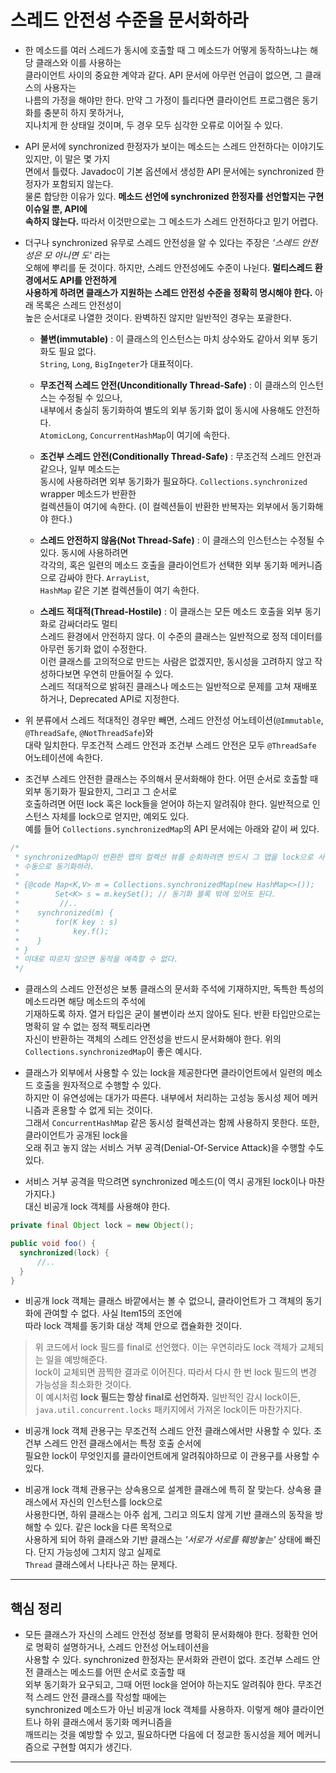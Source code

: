 # 스레드 안전성 수준을 문서화하라

- 한 메소드를 여러 스레드가 동시에 호출할 때 그 메소드가 어떻게 동작하느냐는 해당 클래스와 이를 사용하는  
  클라이언트 사이의 중요한 계약과 같다. API 문서에 아무런 언급이 없으면, 그 클래스의 사용자는  
  나름의 가정을 해야만 한다. 만약 그 가정이 틀리다면 클라이언트 프로그램은 동기화를 충분히 하지 못하거나,  
  지나치게 한 상태일 것이며, 두 경우 모두 심각한 오류로 이어질 수 있다.

- API 문서에 synchronized 한정자가 보이는 메소드는 스레드 안전하다는 이야기도 있지만, 이 말은 몇 가지  
  면에서 틀렸다. Javadoc이 기본 옵션에서 생성한 API 문서에는 synchronized 한정자가 포함되지 않는다.  
  물론 합당한 이유가 있다. **메소드 선언에 synchronized 한정자를 선언할지는 구현 이슈일 뿐, API에**  
  **속하지 않는다.** 따라서 이것만으로는 그 메소드가 스레드 안전하다고 믿기 어렵다.

- 더구나 synchronized 유무로 스레드 안전성을 알 수 있다는 주장은 _'스레드 안전성은 모 아니면 도'_ 라는  
  오해에 뿌리를 둔 것이다. 하지만, 스레드 안전성에도 수준이 나뉜다. **멀티스레드 환경에서도 API를 안전하게**  
  **사용하게 하려면 클래스가 지원하는 스레드 안전성 수준을 정확히 명시해야 한다.** 아래 목록은 스레드 안전성이  
  높은 순서대로 나열한 것이다. 완벽하진 않지만 일반적인 경우는 포괄한다.

  - **불변(immutable)** : 이 클래스의 인스턴스는 마치 상수와도 같아서 외부 동기화도 필요 없다.  
    `String`, `Long`, `BigIngeter`가 대표적이다.

  - **무조건적 스레드 안전(Unconditionally Thread-Safe)** : 이 클래스의 인스턴스는 수정될 수 있으나,  
    내부에서 충실히 동기화하여 별도의 외부 동기화 없이 동시에 사용해도 안전하다.  
    `AtomicLong`, `ConcurrentHashMap`이 여기에 속한다.

  - **조건부 스레드 안전(Conditionally Thread-Safe)** : 무조건적 스레드 안전과 같으나, 일부 메소드는  
    동시에 사용하려면 외부 동기화가 필요하다. `Collections.synchronized` wrapper 메소드가 반환한  
    컬렉션들이 여기에 속한다. (이 컬렉션들이 반환한 반복자는 외부에서 동기화해야 한다.)

  - **스레드 안전하지 않음(Not Thread-Safe)** : 이 클래스의 인스턴스는 수정될 수 있다. 동시에 사용하려면  
    각각의, 혹은 일련의 메소드 호출을 클라이언트가 선택한 외부 동기화 메커니즘으로 감싸야 한다. `ArrayList`,  
    `HashMap` 같은 기본 컬렉션들이 여기 속한다.

  - **스레드 적대적(Thread-Hostile)** : 이 클래스는 모든 메소드 호출을 외부 동기화로 감싸더라도 멀티  
    스레드 환경에서 안전하지 않다. 이 수준의 클래스는 일반적으로 정적 데이터를 아무런 동기화 없이 수정한다.  
    이런 클래스를 고의적으로 만드는 사람은 없겠지만, 동시성을 고려하지 않고 작성하다보면 우연히 만들어질 수 있다.  
    스레드 적대적으로 밝혀진 클래스나 메소드는 일반적으로 문제를 고쳐 재배포하거나, Deprecated API로 지정한다.

- 위 분류에서 스레드 적대적인 경우만 빼면, 스레드 안전성 어노테이션(`@Immutable`, `@ThreadSafe`, `@NotThreadSafe`)와  
  대략 일치한다. 무조건적 스레드 안전과 조건부 스레드 안전은 모두 `@ThreadSafe` 어노테이션에 속한다.

- 조건부 스레드 안전한 클래스는 주의해서 문서화해야 한다. 어떤 순서로 호출할 때 외부 동기화가 필요한지, 그리고 그 순서로  
  호출하려면 어떤 lock 혹은 lock들을 얻어야 하는지 알려줘야 한다. 일반적으로 인스턴스 자체를 lock으로 얻지만, 예외도 있다.  
  예를 들어 `Collections.synchronizedMap`의 API 문서에는 아래와 같이 써 있다.

```java
/*
 * synchronizedMap이 반환한 맵의 컬렉션 뷰를 순회하려면 반드시 그 맵을 lock으로 사용해
 * 수동으로 동기화하라.
 *
 * {@code Map<K,V> m = Collections.synchronizedMap(new HashMap<>());
 *        Set<K> s = m.keySet(); // 동기화 블록 밖에 있어도 된다.
 *         //..
 *	  synchronized(m) {
 *	      for(K key : s)
 *	          key.f();
 *	  }
 * }
 * 이대로 따르지 않으면 동작을 예측할 수 없다.
 */
```

- 클래스의 스레드 안전성은 보통 클래스의 문서화 주석에 기재하지만, 독특한 특성의 메소드라면 해당 메소드의 주석에  
  기재하도록 하자. 열거 타입은 굳이 불변이라 쓰지 않아도 된다. 반환 타입만으로는 명확히 알 수 없는 정적 팩토리라면  
  자신이 반환하는 객체의 스레드 안전성을 반드시 문서화해야 한다. 위의 `Collections.synchronizedMap`이 좋은 예시다.

- 클래스가 외부에서 사용할 수 있는 lock을 제공한다면 클라이언트에서 일련의 메소드 호출을 원자적으로 수행할 수 있다.  
  하지만 이 유연성에는 대가가 따른다. 내부에서 처리하는 고성능 동시성 제어 메커니즘과 혼용할 수 없게 되는 것이다.  
  그래서 `ConcurrentHashMap` 같은 동시성 컬렉션과는 함께 사용하지 못한다. 또한, 클라이언트가 공개된 lock을  
  오래 쥐고 놓지 않는 서비스 거부 공격(Denial-Of-Service Attack)을 수행할 수도 있다.

- 서비스 거부 공격을 막으려면 synchronized 메소드(이 역시 공개된 lock이나 마찬가지다.)  
  대신 비공개 lock 객체를 사용해야 한다.

```java
private final Object lock = new Object();

public void foo() {
  synchronized(lock) {
	  //..
  }
}
```

- 비공개 lock 객체는 클래스 바깥에서는 볼 수 없으니, 클라이언트가 그 객체의 동기화에 관여할 수 없다. 사실 Item15의 조언에  
  따라 lock 객체를 동기화 대상 객체 안으로 캡슐화한 것이다.

> 위 코드에서 lock 필드를 final로 선언했다. 이는 우연히라도 lock 객체가 교체되는 일을 예방해준다.  
> lock이 교체되면 끔찍한 결과로 이어진다. 따라서 다시 한 번 lock 필드의 변경 가능성을 최소화한 것이다.  
> 이 예시처럼 **lock 필드는 항상 final로 선언하자.** 일반적인 감시 lock이든,  
> `java.util.concurrent.locks` 패키지에서 가져온 lock이든 마찬가지다.

- 비공개 lock 객체 관용구는 무조건적 스레드 안전 클래스에서만 사용할 수 있다. 조건부 스레드 안전 클래스에서는 특정 호출 순서에  
  필요한 lock이 무엇인지를 클라이언트에게 알려줘야하므로 이 관용구를 사용할 수 있다.

- 비공개 lock 객체 관용구는 상속용으로 설계한 클래스에 특히 잘 맞는다. 상속용 클래스에서 자신의 인스턴스를 lock으로  
  사용한다면, 하위 클래스는 아주 쉽게, 그리고 의도치 않게 기반 클래스의 동작을 방해할 수 있다. 같은 lock을 다른 목적으로  
  사용하게 되어 하위 클래스와 기반 클래스는 _'서로가 서로를 훼방놓는'_ 상태에 빠진다. 단지 가능성에 그치지 않고 실제로  
  `Thread` 클래스에서 나타나곤 하는 문제다.

<hr/>

## 핵심 정리

- 모든 클래스가 자신의 스레드 안전성 정보를 명확히 문서화해야 한다. 정확한 언어로 명확히 설명하거나, 스레드 안전성 어노테이션을  
  사용할 수 있다. synchronized 한정자는 문서화와 관련이 없다. 조건부 스레드 안전 클래스는 메소드를 어떤 순서로 호출할 때  
  외부 동기화가 요구되고, 그때 어떤 lock을 얻어야 하는지도 알려줘야 한다. 무조건적 스레드 안전 클래스를 작성할 때에는  
  synchronized 메소드가 아닌 비공개 lock 객체를 사용하자. 이렇게 해야 클라이언트나 하위 클래스에서 동기화 메커니즘을  
  깨뜨리는 것을 예방할 수 있고, 필요하다면 다음에 더 정교한 동시성을 제어 메커니즘으로 구현할 여지가 생긴다.

<hr/>

